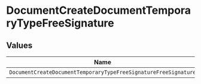 # DocumentCreateDocumentTemporaryTypeFreeSignature


## Values

| Name                                                            | Value                                                           |
| --------------------------------------------------------------- | --------------------------------------------------------------- |
| `DocumentCreateDocumentTemporaryTypeFreeSignatureFreeSignature` | FREE_SIGNATURE                                                  |